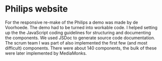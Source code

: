 <!--
  id: 2294
  slug: philips-website
  type: fortpolio
  excerpt: Transformed demo into workable code. Helped setting up coding guidelines for future views and components. Implemented the more complex components and simpler example components. Setup a build that generated the documentation through JSDoc.
  categories: JavaScript, video, mobile
  tags: HTML, JavaScript, Less, scrum, JSDoc
  clients: De Voorhoede
  collaboration: Philips, MediaMonks
  prizes: 
  thumbnail: Philips-Consumenten-producten-e1437373928995.jpg
  image: Philips-Consumenten-producten-e1437373928995.jpg
  images: Philips-Consumenten-producten-e1437373928995.jpg, De-Philips-SHAVER-Series-9000-SensoTouch-Scheerapparaat-voor-nat-droog-scheren-RQ1275-16-Scheerapparaat-voor-nat-droog-scheren-kopen-e1437373812808.jpg, Philips-GEZICHT-Scheerapparaten-e1437373862527.jpg, DEC_Compare_Page_v1.png, 01_CAT_Shavers.png, 03_PDP_Shavers.png, 09_PDP_Coffee.png, DEC_Grid_Latest_small_banner.png, PDP_CRP_overview_v1.png, PDP_CRP_reviews_v1.png
  inCv: true
  inPortfolio: true
  dateFrom: 2013-05-01
  dateTo: 2013-07-01
-->

# Philips website

For the responsive re-make of the Philips a demo was made by de Voorhoede. The demo had to be turned into workable code.
I helped setting up the the JavaScript coding guidelines for structuring and documenting the components. We used JSDoc to generate source code documentation.<br />
The scrum team I was part of also implemented the first few (and most difficult) components. There were about 140 components, the bulk of these were later implemented by MediaMonks.